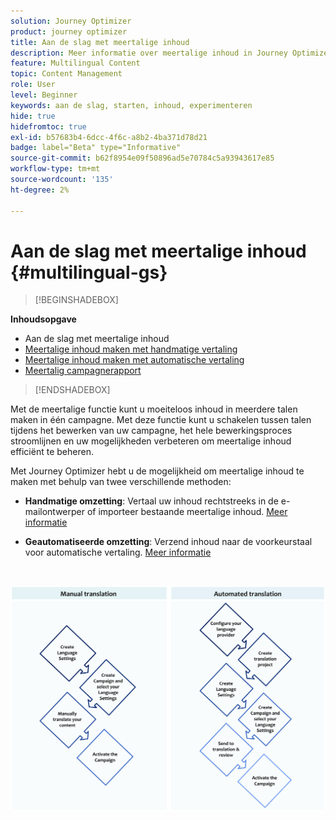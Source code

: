 ```yaml
---
solution: Journey Optimizer
product: journey optimizer
title: Aan de slag met meertalige inhoud
description: Meer informatie over meertalige inhoud in Journey Optimizer
feature: Multilingual Content
topic: Content Management
role: User
level: Beginner
keywords: aan de slag, starten, inhoud, experimenteren
hide: true
hidefromtoc: true
exl-id: b57683b4-6dcc-4f6c-a8b2-4ba371d78d21
badge: label="Beta" type="Informative"
source-git-commit: b62f8954e09f50896ad5e70784c5a93943617e85
workflow-type: tm+mt
source-wordcount: '135'
ht-degree: 2%

---
```


# Aan de slag met meertalige inhoud {#multilingual-gs}

>[!BEGINSHADEBOX]

**Inhoudsopgave**

* Aan de slag met meertalige inhoud
* [Meertalige inhoud maken met handmatige vertaling](multilingual-manual.md)
* [Meertalige inhoud maken met automatische vertaling](multilingual-automated.md)
* [Meertalig campagnerapport](multilingual-report.md)

>[!ENDSHADEBOX]

Met de meertalige functie kunt u moeiteloos inhoud in meerdere talen maken in één campagne. Met deze functie kunt u schakelen tussen talen tijdens het bewerken van uw campagne, het hele bewerkingsproces stroomlijnen en uw mogelijkheden verbeteren om meertalige inhoud efficiënt te beheren.

Met Journey Optimizer hebt u de mogelijkheid om meertalige inhoud te maken met behulp van twee verschillende methoden:

* **Handmatige omzetting**: Vertaal uw inhoud rechtstreeks in de e-mailontwerper of importeer bestaande meertalige inhoud. [Meer informatie](multilingual-manual.md)

* **Geautomatiseerde omzetting**: Verzend inhoud naar de voorkeurstaal voor automatische vertaling. [Meer informatie](multilingual-automated.md)

</br>

![](assets/translation_schema.png)
